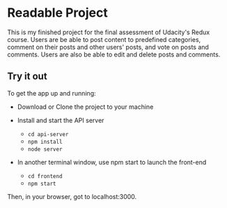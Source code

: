 # Readable Project

This is my finished project for the final assessment of Udacity's Redux course. Users are be able to post content to predefined categories, comment on their posts and other users' posts, and vote on posts and comments. Users are also be able to edit and delete posts and comments.

## Try it out

To get the app up and running:

* Download or Clone the project to your machine 

* Install and start the API server
    - `cd api-server`
    - `npm install`
    - `node server`
* In another terminal window, use npm start to launch the front-end
    - `cd frontend`
    - `npm start`
    
Then, in your browser, got to localhost:3000.
